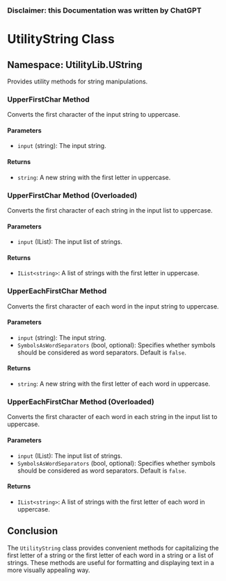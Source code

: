 ### Disclaimer: this Documentation was written by ChatGPT

# UtilityString Class

## Namespace: UtilityLib.UString

Provides utility methods for string manipulations.

### UpperFirstChar Method

Converts the first character of the input string to uppercase.

#### Parameters

- `input` (string): The input string.

#### Returns

- `string`: A new string with the first letter in uppercase.

### UpperFirstChar Method (Overloaded)

Converts the first character of each string in the input list to uppercase.

#### Parameters

- `input` (IList<string>): The input list of strings.

#### Returns

- `IList<string>`: A list of strings with the first letter in uppercase.

### UpperEachFirstChar Method

Converts the first character of each word in the input string to uppercase.

#### Parameters

- `input` (string): The input string.
- `SymbolsAsWordSeparators` (bool, optional): Specifies whether symbols should be considered as word separators. Default is `false`.

#### Returns

- `string`: A new string with the first letter of each word in uppercase.

### UpperEachFirstChar Method (Overloaded)

Converts the first character of each word in each string in the input list to uppercase.

#### Parameters

- `input` (IList<string>): The input list of strings.
- `SymbolsAsWordSeparators` (bool, optional): Specifies whether symbols should be considered as word separators. Default is `false`.

#### Returns

- `IList<string>`: A list of strings with the first letter of each word in uppercase.

## Conclusion

The `UtilityString` class provides convenient methods for capitalizing the first letter of a string or the first letter of each word in a string or a list of strings. These methods are useful for formatting and displaying text in a more visually appealing way.
